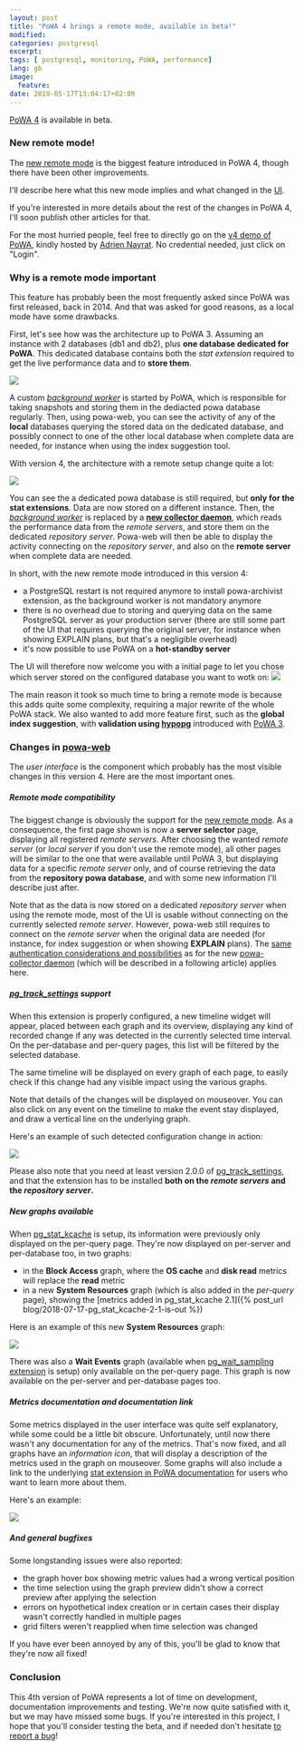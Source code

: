 ```yaml
---
layout: post
title: "PoWA 4 brings a remote mode, available in beta!"
modified:
categories: postgresql
excerpt:
tags: [ postgresql, monitoring, PoWA, performance]
lang: gb
image:
  feature:
date: 2019-05-17T13:04:17+02:00
---
```


[PoWA 4](http://powa.readthedocs.io/) is available in beta.

### New remote mode!

The [new remote mode](https://powa.readthedocs.io/en/latest/remote_setup.html)
is the biggest feature introduced in PoWA 4, though there have been other
improvements.

I'll describe here what this new mode implies and what changed in the
[UI](https://powa.readthedocs.io/en/latest/components/powa-web/index.html).

If you're interested in more details about the rest of the changes in PoWA 4,
I'll soon publish other articles for that.

For the most hurried people, feel free to directly go on the [v4 demo of
PoWA](https://dev-powa.anayrat.info/), kindly hosted by [Adrien
Nayrat](http://blog.anayrat.info/).  No credential needed, just click on
"Login".

### Why is a remote mode important

This feature has probably been the most frequently asked since PoWA was first
released, back in 2014.  And that was asked for good reasons, as a local mode
have some drawbacks.

First, let's see how was the architecture up to PoWA 3.  Assuming an instance
with 2 databases (db1 and db2), plus **one database dedicated for PoWA**.  This
dedicated database contains both the *stat extension* required to get the
live performance data and to **store them**.

<img src="/images/powa_4_local.svg">

A custom *[background
worker](https://powa.readthedocs.io/en/latest/components/powa-archivist/configuration.html#background-worker-configuration)*
is started by PoWA, which is responsible for taking snapshots and storing them
in the dediacted powa database regularly.  Then, using powa-web, you can see the
activity of any of the **local** databases querying the stored data on the
dedicated database, and possibly connect to one of the other local database
when complete data are needed, for instance when using the index suggestion
tool.

With version 4, the architecture with a remote setup change quite a lot:

<img src="/images/powa_4_remote.svg">

You can see the a dedicated powa database is still required, but **only for the
stat extensions**.  Data are now stored on a different instance.  Then, the
*[background
worker](https://powa.readthedocs.io/en/latest/components/powa-archivist/configuration.html#background-worker-configuration)*
is replaced by a **[new collector
daemon](https://powa.readthedocs.io/en/latest/components/powa-collector/index.html)**,
which reads the performance data from the *remote servers*, and store them on the
dedicated *repository server*.  Powa-web will then be able to display the
activity connecting on the *repository server*, and also on the **remote
server** when complete data are needed.

In short, with the new remote mode introduced in this version 4:

  - a PostgreSQL restart is not required anymore to install powa-archivist
    extension, as the background worker is not mandatory anymore
  - there is no overhead due to storing and querying data on the same
    PostgreSQL server as your production server (there are still some part of
    the UI that requires querying the original server, for instance when
    showing EXPLAIN plans, but that's a negligible overhead)
  - it's now possible to use PoWA on a **hot-standby server**

The UI will therefore now welcome you with a initial page to let you chose
which server stored on the configured database you want to wotk on:
<img src="/images/powa_4_all_servers.png">

The main reason it took so much time to bring a remote mode is because this
adds quite some complexity, requiring a major rewrite of the whole PoWA stack.
We also wanted to add more feature first, such as the **global index
suggestion**, with **validation using [hypopg](http://hypopg.readthedocs.io/)**
introduced with [PoWA
3](https://powa.readthedocs.io/en/latest/releases/v3.0.0.html).


### Changes in [powa-web](https://powa.readthedocs.io/en/latest/components/powa-web/index.html)

The *user interface* is the component which probably has the most visible
changes in this version 4.  Here are the most important ones.

##### Remote mode compatibility

The biggest change is obviously the support for the [new remote
mode](https://powa.readthedocs.io/en/latest/remote_setup.html).  As a
consequence, the first page shown is now a **server selector** page, displaying
all registered *remote servers*.  After choosing the wanted *remote server* (or
*local server* if you don't use the remote mode), all other pages will be
similar to the one that were available until PoWA 3, but displaying data for a
specific *remote server* only, and of course retrieving the data from the
**repository powa database**, and with some new information I'll describe just
after.

Note that as the data is now stored on a dedicated *repository server* when
using the remote mode, most of the UI is usable without connecting on the
currently selected *remote server*.  However, powa-web still requires to
connect on the *remote server* when the original data are needed (for instance,
for index suggestion or when showing **EXPLAIN** plans).  The [same
authentication considerations and
possibilities](https://powa.readthedocs.io/en/latest/security.html#connection-on-remote-servers)
as for the new [powa-collector
daemon](https://powa.readthedocs.io/en/latest/components/powa-collector/index.html)
(which will be described in a following article) applies here.

##### [pg_track_settings](https://github.com/rjuju/pg_track_settings/) support

When this extension is properly configured, a new timeline widget will appear,
placed between each graph and its overview, displaying any kind of recorded
change if any was detected in the currently selected time interval.  On the
per-database and per-query pages, this list will be filtered by the selected
database.

The same timeline will be displayed on every graph of each page, to easily
check if this change had any visible impact using the various graphs.

Note that details of the changes will be displayed on mouseover. You can also
click on any event on the timeline to make the event stay displayed, and draw a
vertical line on the underlying graph.

Here's an example of such detected configuration change in action:

<img src="/images/pg_track_settings_powa4.png">

Please also note that you need at least version 2.0.0 of
[pg_track_settings](https://github.com/rjuju/pg_track_settings/), and that the
extension has to be installed **both on the *remote servers* and the
*repository server*.**

##### New graphs available

When
[pg_stat_kcache](https://powa.readthedocs.io/en/latest/components/stats_extensions/pg_stat_kcache.html)
is setup, its information were previously only displayed on the per-query page.
They're now displayed on per-server and per-database too, in two graphs:

  * in the **Block Access** graph, where the **OS cache** and **disk read**
    metrics will replace the **read** metric
  * in a new **System Resources** graph (which is also added in the *per-query*
    page), showing the [metrics added in pg_stat_kcache 2.1]({% post_url blog/2018-07-17-pg_stat_kcache-2-1-is-out %})

Here is an example of this new **System Resources** graph:

<img src="/images/pg_stat_kcache_system_resources_powa4.png">

There was also a **Wait Events** graph (available when [pg_wait_sampling
extension](https://powa.readthedocs.io/en/v4/components/stats_extensions/pg_wait_sampling.html)
is setup) only available on the per-query page.  This graph is now available on
the per-server and per-database pages too.

##### Metrics documentation and documentation link

Some metrics displayed in the user interface was quite self explanatory, while
some could be a little bit obscure.  Unfortunately, until now there wasn't any
documentation for any of the metrics.  That's now fixed, and all graphs have an
*information icon*, that will display a description of the metrics used in the
graph on mouseover.  Some graphs will also include a link to the underlying
[stat extension in PoWA
documentation](https://powa.readthedocs.io/en/latest/components/stats_extensions/index.html)
for users who want to learn more about them.

Here's an example:

<img src="/images/powa_4_metrics_doc.png">

##### And general bugfixes

Some longstanding issues were also reported:

  * the graph hover box showing metric values had a wrong vertical position
  * the time selection using the graph preview didn't show a correct preview
    after applying the selection
  * errors on hypothetical index creation or in certain cases their display
    wasn't correctly handled in multiple pages
  * grid filters weren't reapplied when time selection was changed

If you have ever been annoyed by any of this, you'll be glad to know that
they're now all fixed!

### Conclusion

This 4th version of PoWA represents a lot of time on development, documentation
improvements and testing.  We're now quite satisfied with it, but we may have
missed some bugs.  If you're interested in this project, I hope that you'll
consider testing the beta, and if needed don't hesitate [to report a
bug](https://powa.readthedocs.io/en/latest/support.html#support)!
